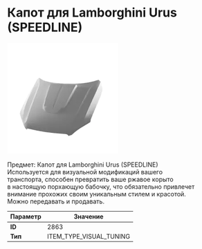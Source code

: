 # Капот для Lamborghini Urus (SPEEDLINE)

![Item Image](../img/2863.webp?raw=true)

Предмет: Капот для Lamborghini Urus (SPEEDLINE)<br>Используется для визуальной модификаций вашего<br>транспорта, способен превратить ваше ржавое корыто<br>в настоящую порхающую бабочку, что обязательно привлечет<br>внимание прохожих своим уникальным стилем и красотой.<br>Можно передавать и продавать.


| Параметр | Значение |
|----------|----------|
| **ID** | 2863 |
| **Тип** | ITEM_TYPE_VISUAL_TUNING |

